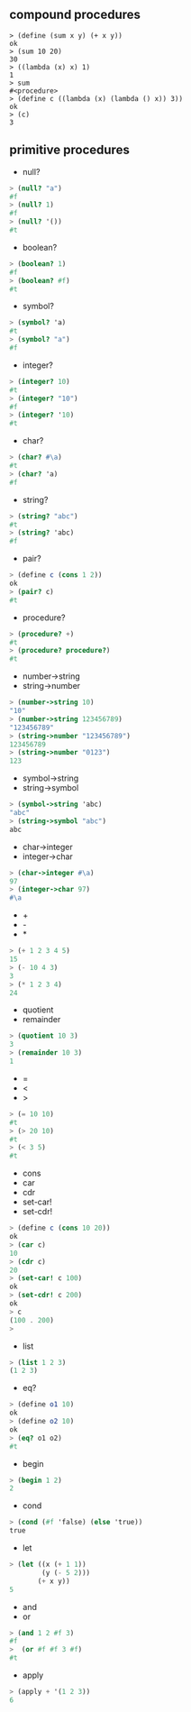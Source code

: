 ## compound procedures

```
> (define (sum x y) (+ x y))
ok
> (sum 10 20)
30
> ((lambda (x) x) 1)
1
> sum
#<procedure>
> (define c ((lambda (x) (lambda () x)) 3))
ok
> (c)
3
```


## primitive procedures

* null?

```scheme
> (null? "a")
#f
> (null? 1)
#f
> (null? '())
#t
```

* boolean?

```scheme
> (boolean? 1)
#f
> (boolean? #f)
#t
```

* symbol?

```scheme
> (symbol? 'a)                   
#t
> (symbol? "a")
#f
```

* integer?

```scheme
> (integer? 10)
#t
> (integer? "10")
#f
> (integer? '10)
#t
```

* char?

```scheme
> (char? #\a)
#t
> (char? 'a)
#f
```

* string?

```scheme
> (string? "abc")
#t
> (string? 'abc)
#f
```

* pair?

```scheme
> (define c (cons 1 2))
ok
> (pair? c)
#t
```

* procedure?

```scheme
> (procedure? +)
#t
> (procedure? procedure?)
#t
```

* number->string
* string->number

```scheme
> (number->string 10)
"10"
> (number->string 123456789)
"123456789"
> (string->number "123456789")
123456789
> (string->number "0123")
123
```

* symbol->string
* string->symbol

```scheme
> (symbol->string 'abc)
"abc"
> (string->symbol "abc")
abc
```

* char->integer
* integer->char

```scheme
> (char->integer #\a)
97
> (integer->char 97)
#\a
```

* \+
* \-
* \*

```scheme
> (+ 1 2 3 4 5)
15
> (- 10 4 3)
3
> (* 1 2 3 4)
24
```

* quotient
* remainder

```scheme
> (quotient 10 3)
3
> (remainder 10 3)
1
```

* =
* <
* \>

```scheme
> (= 10 10)
#t
> (> 20 10)
#t
> (< 3 5)
#t
```

* cons
* car
* cdr
* set-car!
* set-cdr!

```scheme
> (define c (cons 10 20))
ok
> (car c)
10
> (cdr c)
20
> (set-car! c 100)
ok
> (set-cdr! c 200)
ok
> c
(100 . 200)
> 
```

* list

```scheme
> (list 1 2 3)
(1 2 3)
```

* eq?

```scheme
> (define o1 10)
ok
> (define o2 10)
ok
> (eq? o1 o2)
#t
```

* begin
```scheme
> (begin 1 2)
2
```

* cond
```scheme
> (cond (#f 'false) (else 'true))
true
```

* let
```scheme
> (let ((x (+ 1 1))
        (y (- 5 2)))
       (+ x y))
5
```

* and
* or
```scheme
> (and 1 2 #f 3)
#f
>  (or #f #f 3 #f)
#t
```

* apply
```scheme
> (apply + '(1 2 3))
6
```
